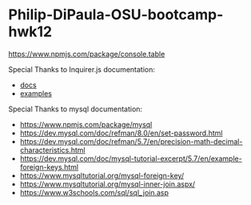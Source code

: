 # Philip-DiPaula-OSU-bootcamp-hwk12

https://www.npmjs.com/package/console.table

Special Thanks to Inquirer.js documentation:
* [docs](https://www.npmjs.com/package/inquirer)
* [examples](https://github.com/SBoudrias/Inquirer.js)

Special Thanks to mysql documentation:
* https://www.npmjs.com/package/mysql
* https://dev.mysql.com/doc/refman/8.0/en/set-password.html
* https://dev.mysql.com/doc/refman/5.7/en/precision-math-decimal-characteristics.html
* https://dev.mysql.com/doc/mysql-tutorial-excerpt/5.7/en/example-foreign-keys.html
* https://www.mysqltutorial.org/mysql-foreign-key/
* https://www.mysqltutorial.org/mysql-inner-join.aspx/
* https://www.w3schools.com/sql/sql_join.asp